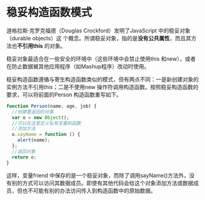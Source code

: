 # 稳妥构造函数模式

道格拉斯·克罗克福德（Douglas Crockford）发明了JavaScript 中的稳妥对象（durable objects）这
个概念。所谓稳妥对象，指的是**没有公共属性**，而且其方法也**不引用this** 的对象。

稳妥对象最适合在一些安全的环境中（这些环境中会禁止使用this 和new），或者在防止数据被其他应用程序（如Mashup程序）改动时使用。

稳妥构造函数遵循与寄生构造函数类似的模式，但有两点不同：一是新创建对象的实例方法不引用this；二是不使用new 操作符调用构造函数。按照稳妥构造函数的要求，可以将前面的Person 构造函数重写如下。

```javascript
function Person(name, age, job) {
  //创建要返回的对象
  var o = new Object();
  //可以在这里定义私有变量和函数
  //添加方法
  o.sayName = function () {
    alert(name);
  };
  //返回对象
  return o;
}
```

这样，变量friend 中保存的是一个稳妥对象，而除了调用sayName()方法外，没有别的方式可以访问其数据成员。即使有其他代码会给这个对象添加方法或数据成员，但也不可能有别的办法访问传入到构造函数中的原始数据。
